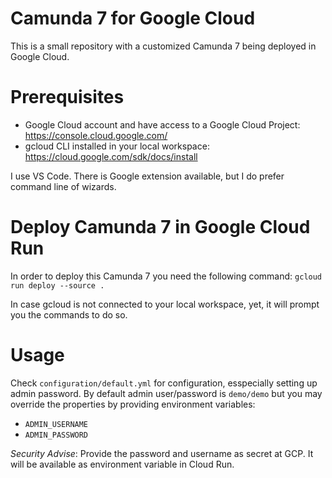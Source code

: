 # Camunda 7 for Google Cloud
This is a small repository with a customized Camunda 7 being deployed in Google Cloud. 

# Prerequisites
- Google Cloud account and have access to a Google Cloud Project: https://console.cloud.google.com/
- gcloud CLI installed in your local workspace: https://cloud.google.com/sdk/docs/install

I use VS Code. There is Google extension available, but I do prefer command line of wizards.

# Deploy Camunda 7 in Google Cloud Run
In order to deploy this Camunda 7 you need the following command:
`gcloud run deploy --source .`

In case gcloud is not connected to your local workspace, yet, it will prompt you the commands to do so.

# Usage
Check `configuration/default.yml` for configuration, esspecially setting up admin password. By default admin user/password is `demo/demo` but you may override the properties by providing environment variables:
- `ADMIN_USERNAME`
- `ADMIN_PASSWORD`

*Security Advise*: Provide the password and username as secret at GCP. It will be available as environment variable in Cloud Run.
